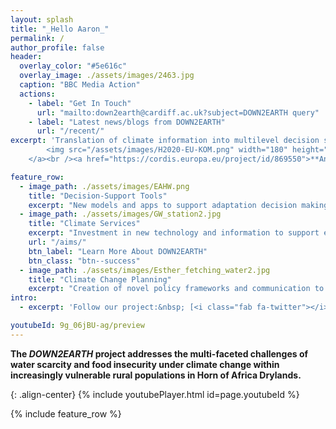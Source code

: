 ```yaml
---
layout: splash
title: "_Hello Aaron_"
permalink: /
author_profile: false
header:
  overlay_color: "#5e616c"
  overlay_image: ./assets/images/2463.jpg
  caption: "BBC Media Action"
  actions: 
    - label: "Get In Touch"
      url: "mailto:down2earth@cardiff.ac.uk?subject=DOWN2EARTH query"
    - label: "Latest news/blogs from DOWN2EARTH"
      url: "/recent/"
excerpt: 'Translation of climate information into multilevel decision support for social adaptation, policy development, and resilience to water scarcity in the Horn of Africa Drylands<br /> <small><br /><br /><br /><br /><a href="https://ec.europa.eu/programmes/horizon2020/en">
        <img src="/assets/images/H2020-EU-KOM.png" width="180" height="120">
    </a><br /><a href="https://cordis.europa.eu/project/id/869550">**An EU Horizon 2020 Project funded under grant agreement No 869550**</a><br /><br />A [consortium of 14 institutional partners](/about_us/) from 8 countries <br /> Coordinated by <a href="https://www.cardiff.ac.uk">**Cardiff University**</a><br /><br />'

feature_row:
  - image_path: ./assets/images/EAHW.png
    title: "Decision-Support Tools"
    excerpt: "New models and apps to support adaptation decision making at multiple levels of society."
  - image_path: ./assets/images/GW_station2.jpg
    title: "Climate Services"
    excerpt: "Investment in new technology and information to support existing forecasting frameworks."
    url: "/aims/"
    btn_label: "Learn More About DOWN2EARTH"
    btn_class: "btn--success"
  - image_path: ./assets/images/Esther_fetching_water2.jpg
    title: "Climate Change Planning"
    excerpt: "Creation of novel policy frameworks and communication to address climate adaptation."
intro:
  - excerpt: 'Follow our project:&nbsp; [<i class="fab fa-twitter"></i> @D2E_Project](https://twitter.com/D2E_Project){: .btn .btn--twitter}'

youtubeId: 9g_06jBU-ag/preview
---
```

**The _DOWN2EARTH_ project addresses the multi-faceted challenges of water scarcity and food insecurity under climate change within increasingly vulnerable rural populations in Horn of Africa Drylands.**  

{: .align-center}
{% include youtubePlayer.html id=page.youtubeId %}


{% include feature_row %}
